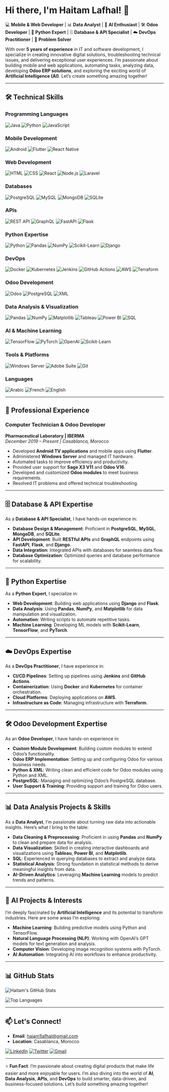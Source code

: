 # Hi there, I'm Haitam Lafhal! 👋

💻 **Mobile & Web Developer** | 📊 **Data Analyst** | 🤖 **AI Enthusiast** | 🛠️ **Odoo Developer** | 🐍 **Python Expert** | 🗄️ **Database & API Specialist** | ☁️ **DevOps Practitioner** | 🌟 **Problem Solver**

With over **5 years of experience** in IT and software development, I specialize in creating innovative digital solutions, troubleshooting technical issues, and delivering exceptional user experiences. I’m passionate about building mobile and web applications, automating tasks, analyzing data, developing **Odoo ERP solutions**, and exploring the exciting world of **Artificial Intelligence (AI)**. Let’s create something amazing together!

---

## 🛠️ **Technical Skills**

### **Programming Languages**
![Java](https://img.shields.io/badge/Java-ED8B00?style=for-the-badge&logo=openjdk&logoColor=white)
![Python](https://img.shields.io/badge/Python-3776AB?style=for-the-badge&logo=python&logoColor=white)
![JavaScript](https://img.shields.io/badge/JavaScript-F7DF1E?style=for-the-badge&logo=javascript&logoColor=black)

### **Mobile Development**
![Android](https://img.shields.io/badge/Android-3DDC84?style=for-the-badge&logo=android&logoColor=white)
![Flutter](https://img.shields.io/badge/Flutter-02569B?style=for-the-badge&logo=flutter&logoColor=white)
![React Native](https://img.shields.io/badge/React_Native-20232A?style=for-the-badge&logo=react&logoColor=61DAFB)

### **Web Development**
![HTML](https://img.shields.io/badge/HTML-E34F26?style=for-the-badge&logo=html5&logoColor=white)
![CSS](https://img.shields.io/badge/CSS-1572B6?style=for-the-badge&logo=css3&logoColor=white)
![React](https://img.shields.io/badge/React-20232A?style=for-the-badge&logo=react&logoColor=61DAFB)
![Node.js](https://img.shields.io/badge/Node.js-339933?style=for-the-badge&logo=node.js&logoColor=white)
![Laravel](https://img.shields.io/badge/Laravel-FF2D20?style=for-the-badge&logo=laravel&logoColor=white)

### **Databases**
![PostgreSQL](https://img.shields.io/badge/PostgreSQL-4169E1?style=for-the-badge&logo=postgresql&logoColor=white)
![MySQL](https://img.shields.io/badge/MySQL-4479A1?style=for-the-badge&logo=mysql&logoColor=white)
![MongoDB](https://img.shields.io/badge/MongoDB-47A248?style=for-the-badge&logo=mongodb&logoColor=white)
![SQLite](https://img.shields.io/badge/SQLite-003B57?style=for-the-badge&logo=sqlite&logoColor=white)

### **APIs**
![REST API](https://img.shields.io/badge/REST_API-FF6F00?style=for-the-badge&logo=rest&logoColor=white)
![GraphQL](https://img.shields.io/badge/GraphQL-E10098?style=for-the-badge&logo=graphql&logoColor=white)
![FastAPI](https://img.shields.io/badge/FastAPI-009688?style=for-the-badge&logo=fastapi&logoColor=white)
![Flask](https://img.shields.io/badge/Flask-000000?style=for-the-badge&logo=flask&logoColor=white)

### **Python Expertise**
![Python](https://img.shields.io/badge/Python-3776AB?style=for-the-badge&logo=python&logoColor=white)
![Pandas](https://img.shields.io/badge/Pandas-150458?style=for-the-badge&logo=pandas&logoColor=white)
![NumPy](https://img.shields.io/badge/NumPy-013243?style=for-the-badge&logo=numpy&logoColor=white)
![Scikit-Learn](https://img.shields.io/badge/Scikit_Learn-F7931E?style=for-the-badge&logo=scikit-learn&logoColor=white)
![Django](https://img.shields.io/badge/Django-092E20?style=for-the-badge&logo=django&logoColor=white)

### **DevOps**
![Docker](https://img.shields.io/badge/Docker-2496ED?style=for-the-badge&logo=docker&logoColor=white)
![Kubernetes](https://img.shields.io/badge/Kubernetes-326CE5?style=for-the-badge&logo=kubernetes&logoColor=white)
![Jenkins](https://img.shields.io/badge/Jenkins-D24939?style=for-the-badge&logo=jenkins&logoColor=white)
![GitHub Actions](https://img.shields.io/badge/GitHub_Actions-2088FF?style=for-the-badge&logo=github-actions&logoColor=white)
![AWS](https://img.shields.io/badge/AWS-232F3E?style=for-the-badge&logo=amazon-aws&logoColor=white)
![Terraform](https://img.shields.io/badge/Terraform-623CE4?style=for-the-badge&logo=terraform&logoColor=white)

### **Odoo Development**
![Odoo](https://img.shields.io/badge/Odoo-714B67?style=for-the-badge&logo=odoo&logoColor=white)
![PostgreSQL](https://img.shields.io/badge/PostgreSQL-4169E1?style=for-the-badge&logo=postgresql&logoColor=white)
![XML](https://img.shields.io/badge/XML-3776AB?style=for-the-badge&logo=xml&logoColor=white)

### **Data Analysis & Visualization**
![Pandas](https://img.shields.io/badge/Pandas-150458?style=for-the-badge&logo=pandas&logoColor=white)
![NumPy](https://img.shields.io/badge/NumPy-013243?style=for-the-badge&logo=numpy&logoColor=white)
![Matplotlib](https://img.shields.io/badge/Matplotlib-11557C?style=for-the-badge&logo=matplotlib&logoColor=white)
![Tableau](https://img.shields.io/badge/Tableau-E97627?style=for-the-badge&logo=tableau&logoColor=white)
![Power BI](https://img.shields.io/badge/Power_BI-F2C811?style=for-the-badge&logo=powerbi&logoColor=black)
![SQL](https://img.shields.io/badge/SQL-4479A1?style=for-the-badge&logo=mysql&logoColor=white)

### **AI & Machine Learning**
![TensorFlow](https://img.shields.io/badge/TensorFlow-FF6F00?style=for-the-badge&logo=tensorflow&logoColor=white)
![PyTorch](https://img.shields.io/badge/PyTorch-EE4C2C?style=for-the-badge&logo=pytorch&logoColor=white)
![OpenAI](https://img.shields.io/badge/OpenAI-412991?style=for-the-badge&logo=openai&logoColor=white)
![Scikit-Learn](https://img.shields.io/badge/Scikit_Learn-F7931E?style=for-the-badge&logo=scikit-learn&logoColor=white)

### **Tools & Platforms**
![Windows Server](https://img.shields.io/badge/Windows_Server-0078D6?style=for-the-badge&logo=windows&logoColor=white)
![Adobe Suite](https://img.shields.io/badge/Adobe-FF0000?style=for-the-badge&logo=adobe&logoColor=white)
![Git](https://img.shields.io/badge/Git-F05032?style=for-the-badge&logo=git&logoColor=white)

### **Languages**
![Arabic](https://img.shields.io/badge/Arabic-Native-green)
![French](https://img.shields.io/badge/French-Fluent-blue)
![English](https://img.shields.io/badge/English-Fluent-red)

---

## 💼 **Professional Experience**

### **Computer Technician & Odoo Developer**  
**Pharmaceutical Laboratory | IBERMA**  
*December 2019 – Present | Casablanca, Morocco*

- Developed **Android TV applications** and mobile apps using **Flutter**.
- Administered **Windows Server** and managed IT hardware.
- Automated tasks to improve efficiency and productivity.
- Provided user support for **Sage X3 V11** and **Odoo V16**.
- Developed and customized **Odoo modules** to meet business requirements.
- Resolved IT problems and offered technical troubleshooting.

---

## 🗄️ **Database & API Expertise**

As a **Database & API Specialist**, I have hands-on experience in:

- **Database Design & Management**: Proficient in **PostgreSQL**, **MySQL**, **MongoDB**, and **SQLite**.
- **API Development**: Built **RESTful APIs** and **GraphQL** endpoints using **FastAPI**, **Flask**, and **Django**.
- **Data Integration**: Integrated APIs with databases for seamless data flow.
- **Database Optimization**: Optimized queries and database performance for scalability.

---

## 🐍 **Python Expertise**

As a **Python Expert**, I specialize in:

- **Web Development**: Building web applications using **Django** and **Flask**.
- **Data Analysis**: Using **Pandas**, **NumPy**, and **Matplotlib** for data manipulation and visualization.
- **Automation**: Writing scripts to automate repetitive tasks.
- **Machine Learning**: Developing ML models with **Scikit-Learn**, **TensorFlow**, and **PyTorch**.

---

## ☁️ **DevOps Expertise**

As a **DevOps Practitioner**, I have experience in:

- **CI/CD Pipelines**: Setting up pipelines using **Jenkins** and **GitHub Actions**.
- **Containerization**: Using **Docker** and **Kubernetes** for container orchestration.
- **Cloud Platforms**: Deploying applications on **AWS**.
- **Infrastructure as Code**: Managing infrastructure with **Terraform**.

---

## 🛠️ **Odoo Development Expertise**

As an **Odoo Developer**, I have hands-on experience in:

- **Custom Module Development**: Building custom modules to extend Odoo’s functionality.
- **Odoo ERP Implementation**: Setting up and configuring Odoo for various business needs.
- **Python & XML**: Writing clean and efficient code for Odoo modules using Python and XML.
- **PostgreSQL**: Managing and optimizing Odoo’s PostgreSQL database.
- **User Support & Training**: Providing support and training for Odoo users.

---

## 📊 **Data Analysis Projects & Skills**

As a **Data Analyst**, I’m passionate about turning raw data into actionable insights. Here’s what I bring to the table:

- **Data Cleaning & Preprocessing**: Proficient in using **Pandas** and **NumPy** to clean and prepare data for analysis.
- **Data Visualization**: Skilled in creating interactive dashboards and visualizations using **Tableau**, **Power BI**, and **Matplotlib**.
- **SQL**: Experienced in querying databases to extract and analyze data.
- **Statistical Analysis**: Strong foundation in statistical methods to derive meaningful insights from data.
- **AI-Driven Analytics**: Leveraging **Machine Learning** models to predict trends and patterns.

---

## 🤖 **AI Projects & Interests**

I’m deeply fascinated by **Artificial Intelligence** and its potential to transform industries. Here are some areas I’m exploring:

- **Machine Learning**: Building predictive models using Python and TensorFlow.
- **Natural Language Processing (NLP)**: Working with OpenAI’s GPT models for text generation and analysis.
- **Computer Vision**: Developing image recognition systems with PyTorch.
- **AI Automation**: Integrating AI into workflows to enhance productivity.



---

## 📊 **GitHub Stats**

![Haitam's GitHub Stats](https://github-readme-stats.vercel.app/api?username=haitam-lafhal&show_icons=true&theme=radical)

![Top Languages](https://github-readme-stats.vercel.app/api/top-langs/?username=haitam-lafhal&layout=compact&theme=radical)

---

## 📫 **Let's Connect!**

- **Email**: haiam1lafhal@gmail.com
- **Location**: Casablanca, Morocco

[![LinkedIn](https://img.shields.io/badge/LinkedIn-0077B5?style=for-the-badge&logo=linkedin&logoColor=white)](https://www.linkedin.com/in/haitam-lafhal)
[![Twitter](https://img.shields.io/badge/Twitter-1DA1F2?style=for-the-badge&logo=twitter&logoColor=white)](https://twitter.com/haitam_lafhal)
[![Gmail](https://img.shields.io/badge/Gmail-D14836?style=for-the-badge&logo=gmail&logoColor=white)](mailto:haia1lafhal@gmail.com)

---

⭐️ **Fun Fact**: I’m passionate about creating digital products that make life easier and more enjoyable for users. I’m also diving into the world of **AI**, **Data Analysis**, **APIs**, and **DevOps** to build smarter, data-driven, and business-focused solutions. Let’s build something amazing together!
